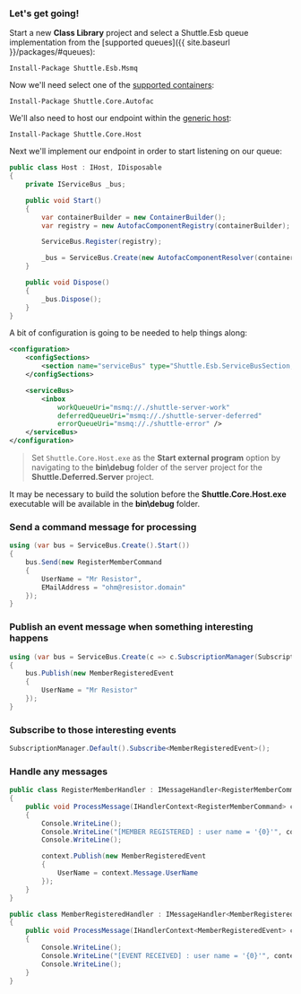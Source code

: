 ### Let's get going!

Start a new **Class Library** project and select a Shuttle.Esb queue implementation from the [supported queues]({{ site.baseurl }}/packages/#queues):

<div class="nuget-badge">
	<p>
		<code>Install-Package Shuttle.Esb.Msmq</code>
	</p>
</div>

Now we'll need select one of the [supported containers](http://shuttle.github.io/shuttle-core/overview-container/#Supported):

<div class="nuget-badge">
	<p>
		<code>Install-Package Shuttle.Core.Autofac</code>
	</p>
</div>

We'll also need to host our endpoint within the [generic host](http://shuttle.github.io/shuttle-core/overview-service-host/):

<div class="nuget-badge">
	<p>
		<code>Install-Package Shuttle.Core.Host</code>
	</p>
</div>

Next we'll implement our endpoint in order to start listening on our queue:

``` c#
public class Host : IHost, IDisposable
{
	private IServiceBus _bus;

	public void Start()
	{
		var containerBuilder = new ContainerBuilder();
		var registry = new AutofacComponentRegistry(containerBuilder);

		ServiceBus.Register(registry);

		_bus = ServiceBus.Create(new AutofacComponentResolver(containerBuilder.Build())).Start();
	}

	public void Dispose()
	{
		_bus.Dispose();
	}
}
```

A bit of configuration is going to be needed to help things along:

``` xml
<configuration>
	<configSections>
		<section name="serviceBus" type="Shuttle.Esb.ServiceBusSection, Shuttle.Esb"/>
	</configSections>

	<serviceBus>
		<inbox 
			workQueueUri="msmq://./shuttle-server-work" 
			deferredQueueUri="msmq://./shuttle-server-deferred" 
			errorQueueUri="msmq://./shuttle-error" />
	</serviceBus>
</configuration>
```

> Set `Shuttle.Core.Host.exe` as the **Start external program** option by navigating to the **bin\debug** folder of the server project for the **Shuttle.Deferred.Server** project.

<div class='alert alert-warning'>It may be necessary to build the solution before the <strong>Shuttle.Core.Host.exe</strong> executable will be available in the <strong>bin\debug</strong> folder.</div>

### Send a command message for processing

``` c#
using (var bus = ServiceBus.Create().Start())
{
	bus.Send(new RegisterMemberCommand
	{
		UserName = "Mr Resistor",
		EMailAddress = "ohm@resistor.domain"
	});
}
```

### Publish an event message when something interesting happens

``` c#
using (var bus = ServiceBus.Create(c => c.SubscriptionManager(SubscriptionManager.Default())).Start())
{
	bus.Publish(new MemberRegisteredEvent
	{
		UserName = "Mr Resistor"
	});
}
```

### Subscribe to those interesting events

``` c#
SubscriptionManager.Default().Subscribe<MemberRegisteredEvent>();
```

### Handle any messages

``` c#
public class RegisterMemberHandler : IMessageHandler<RegisterMemberCommand>
{
	public void ProcessMessage(IHandlerContext<RegisterMemberCommand> context)
	{
		Console.WriteLine();
		Console.WriteLine("[MEMBER REGISTERED] : user name = '{0}'", context.Message.UserName);
		Console.WriteLine();

		context.Publish(new MemberRegisteredEvent
		{
			UserName = context.Message.UserName
		});
	}
}
```

``` c#
public class MemberRegisteredHandler : IMessageHandler<MemberRegisteredEvent>
{
	public void ProcessMessage(IHandlerContext<MemberRegisteredEvent> context)
	{
		Console.WriteLine();
		Console.WriteLine("[EVENT RECEIVED] : user name = '{0}'", context.Message.UserName);
		Console.WriteLine();
	}
}
```
